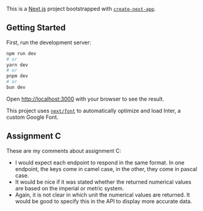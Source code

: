 This is a [Next.js](https://nextjs.org/) project bootstrapped with [`create-next-app`](https://github.com/vercel/next.js/tree/canary/packages/create-next-app).

## Getting Started

First, run the development server:

```bash
npm run dev
# or
yarn dev
# or
pnpm dev
# or
bun dev
```

Open [http://localhost:3000](http://localhost:3000) with your browser to see the result.

This project uses [`next/font`](https://nextjs.org/docs/basic-features/font-optimization) to automatically optimize and load Inter, a custom Google Font.

## Assignment C

These are my comments about assignment C:

- I would expect each endpoint to respond in the same format. In one endpoint, the keys come in camel case, in the other, they come in pascal case.
- It would be nice if it was stated whether the returned numerical values are based on the imperial or metric system.
- Again, it is not clear in which unit the numerical values are returned. It would be good to specify this in the API to display more accurate data.
